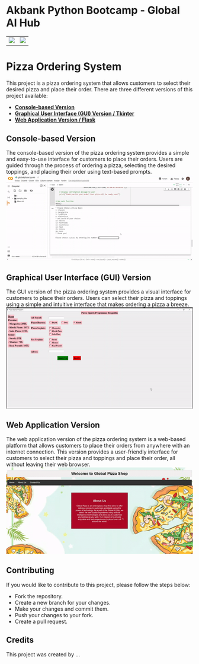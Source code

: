 # **Akbank Python Bootcamp - Global AI Hub**
<table><tr>
<td> <img src="https://globalaihub.com/wp-content/uploads/2021/07/globalaihub-logo-1-1024x424.png" width="200""/> </td>
<td> <img src="https://w7.pngwing.com/pngs/973/59/png-transparent-akbank-hd-logo.png" width="200""/> </td>
</tr></table>

# Pizza Ordering System
This project is a pizza ordering system that allows customers to select their desired pizza and place their order. There are three different versions of this project available:

- [**Console-based Version**](https://github.com/ebrusakar/Akbank-Python-Bootcamp/blob/main/Console-based%20Version/globalpizza.ipynb)
- [**Graphical User Interface (GUI) Version / Tkinter**](https://github.com/ebrusakar/Akbank-Python-Bootcamp/blob/main/GUI%20Version/tk.py)
- [**Web Application Version / Flask**](https://github.com/ebrusakar/Akbank-Python-Bootcamp/blob/main/Web%20Application%20Version/main.py)

## Console-based Version
The console-based version of the pizza ordering system provides a simple and easy-to-use interface for customers to place their orders. Users are guided through the process of ordering a pizza, selecting the desired toppings, and placing their order using text-based prompts.
![](https://github.com/ebrusakar/Akbank-Python-Bootcamp/blob/main/console.gif)

## Graphical User Interface (GUI) Version
The GUI version of the pizza ordering system provides a visual interface for customers to place their orders. Users can select their pizza and toppings using a simple and intuitive interface that makes ordering a pizza a breeze.
![](https://github.com/ebrusakar/Akbank-Python-Bootcamp/blob/main/gui.gif)


## Web Application Version
The web application version of the pizza ordering system is a web-based platform that allows customers to place their orders from anywhere with an internet connection. This version provides a user-friendly interface for customers to select their pizza and toppings and place their order, all without leaving their web browser.<br>
![](https://github.com/ebrusakar/Akbank-Python-Bootcamp/blob/main/web.gif)


## Contributing
If you would like to contribute to this project, please follow the steps below:

- Fork the repository.
- Create a new branch for your changes.
- Make your changes and commit them.
- Push your changes to your fork.
- Create a pull request.

## Credits
This project was created by ...
